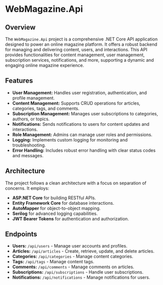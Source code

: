 
# WebMagazine.Api

## Overview

The `WebMagazine.Api` project is a comprehensive .NET Core API application designed to power an online magazine platform. It offers a robust backend for managing and delivering content, users, and interactions. This API provides functionalities for content management, user management, subscription services, notifications, and more, supporting a dynamic and engaging online magazine experience.

## Features

- **User Management:** Handles user registration, authentication, and profile management.
- **Content Management:** Supports CRUD operations for articles, categories, tags, and comments.
- **Subscription Management:** Manages user subscriptions to categories, authors, or topics.
- **Notifications:** Sends notifications to users for content updates and interactions.
- **Role Management:** Admins can manage user roles and permissions.
- **Logging:** Implements custom logging for monitoring and troubleshooting.
- **Error Handling:** Includes robust error handling with clear status codes and messages.

## Architecture

The project follows a clean architecture with a focus on separation of concerns. It employs:

- **ASP.NET Core** for building RESTful APIs.
- **Entity Framework Core** for database interactions.
- **AutoMapper** for object-to-object mapping.
- **Serilog** for advanced logging capabilities.
- **JWT Bearer Tokens** for authentication and authorization.

## Endpoints

- **Users:** `/api/users` - Manage user accounts and profiles.
- **Articles:** `/api/articles` - Create, retrieve, update, and delete articles.
- **Categories:** `/api/categories` - Manage content categories.
- **Tags:** `/api/tags` - Manage content tags.
- **Comments:** `/api/comments` - Manage comments on articles.
- **Subscriptions:** `/api/subscriptions` - Handle user subscriptions.
- **Notifications:** `/api/notifications` - Manage notifications for users.
